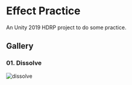 # Effect Practice
An Unity 2019 HDRP project to do some practice.

## Gallery

### 01. Dissolve
![dissolve](Gallery/dissolve.gif)